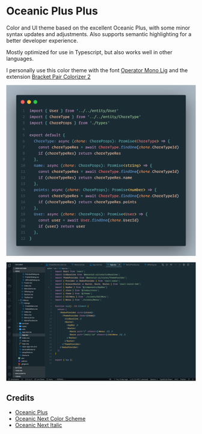# Oceanic Plus Plus

Color and UI theme based on the excellent Oceanic Plus, with some minor syntax updates and adjustments. Also supports semantic highlighting for a better developer experience.

Mostly optimized for use in Typescript, but also works well in other languages.

I personally use this color theme with the font [Operator Mono Lig](https://github.com/kiliman/operator-mono-lig) and the extension [Bracket Pair Colorizer 2](https://https://marketplace.visualstudio.com/items?itemName=CoenraadS.bracket-pair-colorizer-2)

![Syntax](https://raw.githubusercontent.com/claeri27/oceanic-plus-plus/master/syntax-example.png)

![Workspace](https://raw.githubusercontent.com/claeri27/oceanic-plus-plus/master/vscode-ui-screenshot.png)

## Credits

- [Oceanic Plus](https://github.com/marcoms/oceanic-plus)
- [Oceanic Next Color Scheme](https://github.com/voronianski/oceanic-next-color-scheme)
- [Oceanic Next Italic](https://github.com/Bloemert/oceanic-next-italic)
